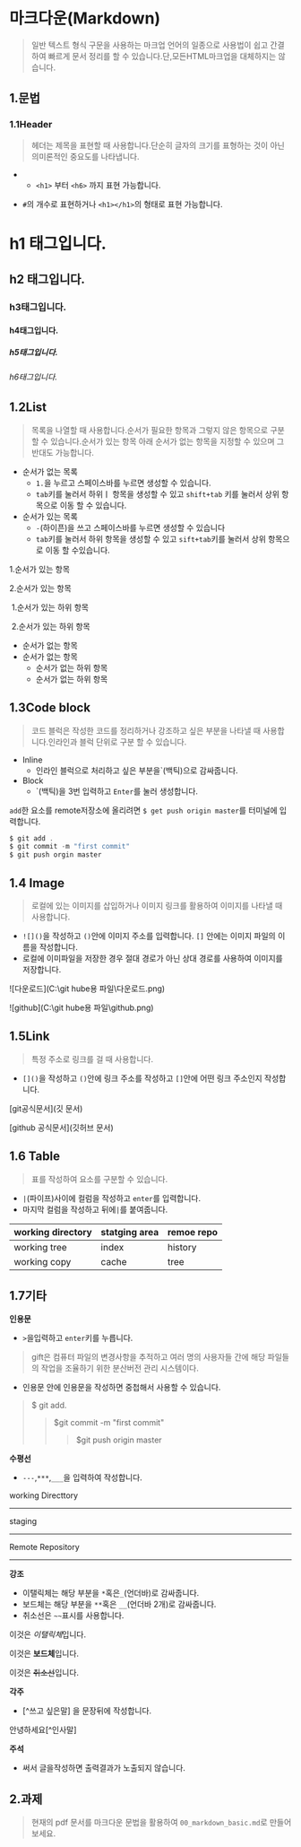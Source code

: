 # 마크다운(Markdown)

>일반 텍스트 형식 구문을 사용하는 마크업 언어의 일종으로 사용법이 쉽고 간결하여 빠르게 문서 정리를 할 수 있습니다.단,모든HTML마크업을 대체하지는 않습니다.



## 1.문법

### 1.1Header

>헤더는 제목을 표현할 때 사용합니다.단순히 글자의 크기를 표형하는 것이 아닌 의미론적인 중요도를 나타냅니다.

* * `<h1>` 부터 `<h6>` 까지 표현 가능합니다.

* `#`의 개수로 표현하거나 `<h1></h1>`의 형태로 표현 가능합니다.



# h1 태그입니다.

## h2 태그입니다.

### h3태그입니다.

#### h4태그입니다.

##### h5태그입니다.

###### h6태그입니다.



## 1.2List

> 목록을 나열할 때 사용합니다.순서가 필요한 항목과 그렇지 않은 항목으로 구분할 수 있습니다.순서가 있는 항목 아래 순서가 없는 항목을 지정할 수 있으며 그 반대도 가능합니다.

* 순서가 없는 목록  
  * `1.`을 누르고 스페이스바를 누르면 생성할 수 있습니다.
  * `tab`키를 눌러서 하위ㅣ 항목을 생성할 수 있고 `shift+tab` 키를 눌러서 상위 항목으로 이동 할 수 있습니다.
* 순서가 있는 목록
  * `-`(하이픈)을 쓰고 스페이스바를 누르면 생성할 수 있습니다
  * `tab`키를 눌러서 하위 항목을 생성할 수 있고 `sift+tab`키를 눌러서 상위 항목으로 이동 할 수있습니다.



1.순서가 있는 항목

2.순서가 있는 항목

​		1.순서가 있는 하위 항목

​		2.순서가 있는 하위 항목

* 순서가 없는 항목
* 순서가 없는 항목
  * 순서가 없는 하위 항목
  * 순서가 없는 하위 항목



## 1.3Code block

> 코드 블럭은 작성한 코드를 정리하거나 강조하고 싶은 부분을 나타낼 때 사용합니다.인라인과 블럭 단위로 구분 할 수 있습니다.

* Inline
  * 인라인 블럭으로 처리하고 싶은 부분을`(백틱)으로 감싸줍니다.
* Block
  * `(백틱)을 3번 입력하고   ``Enter``를 눌러 생성합니다. 

`add`한 요소를 remote저장소에 올리려면 `$ get push origin master`를 터미널에 입력합니다.

```java
$ git add .
$ git commit -m "first commit"
$ git push orgin master    
```



## 1.4 Image

> 로컬에 있는 이미지를 삽입하거나 이미지 링크를 활용하여 이미지를 나타낼 때 사용합니다.

* `![]()`을 작성하고 `()`안에 이미지 주소를 입력합니다. `[]` 안에는 이미지 파일의 이름을 작성합니다.
* 로컬에 이미파일을 저장한 경우 절대 경로가 아닌 상대 경로를 사용하여 이미지를 저장합니다.









![다운로드](C:\git hube용 파일\다운로드.png)



![github](C:\git hube용 파일\github.png)

## 1.5Link

> 특정 주소로 링크를 걸 때 사용합니다.

* `[]()`을 작성하고 `()`안에 링크 주소를 작성하고 `[]`안에 어떤 링크 주소인지 작성합니다.

[git공식문서](깃 문서)

[github 공식문서](깃허브 문서)



## 1.6 Table

> 표를 작성하여 요소를 구분할 수 있습니다.

* `|`(파이프)사이에 컬럼을 작성하고 `enter`를 입력합니다.
* 마지막 컬럼을 작성하고 뒤에`|`를 붙여줍니다.

| working directory | statging area | remoe repo |
| ----------------- | ------------- | ---------- |
| working tree      | index         | history    |
| working copy      | cache         | tree       |



## 1.7기타

**인용문**

* `>`을입력하고 `enter`키를 누릅니다.

> gift은 컴퓨터 파일의 변경사항을 추적하고 여러 명의 사용자들 간에 해당 파일들의 작업을 조율하기 위한 분산버전 관리 시스템이다.

* 인용문 안에 인용문을 작성하면 중첩해서 사용할 수 있습니다.

> $ git add.
>
> > $git commit -m "first commit"
> >
> > > $git push origin master



**수평선**

* `---`,`***`,`___`을 입력하여 작성합니다.

working Directtory

---

staging

***

Remote Repository

___



**강조**

* 이탤릭체는 해당 부분을 `*`혹은`_`(언더바)로 감싸줍니다.
* 보드체는 해당 부분을 `**`혹은 `__`(언더바 2개)로 감싸줍니다.
* 취소선은 `~~`표시를 사용합니다.

이것은 *이탤릭체*입니다.

이것은 **보드체**입니다.

이것은 ~~취소선~~입니다.



**각주**

* [^쓰고 싶은말] 을 문장뒤에 작성합니다.

안녕하세요[^인사말]




**주석**

* <!----> 써서 글을작성하면 출력결과가 노출되지 않습니다.
 <!-- 안녕 --> 



## 2.과제

> 현재의 pdf 문서를 마크다운 문법을 활용하여 `00_markdown_basic.md`로 만들어 보세요.



